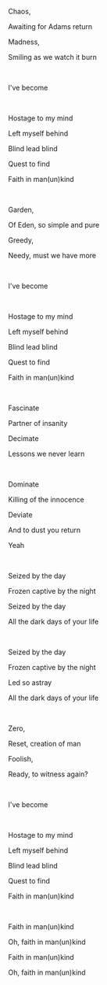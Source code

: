 Chaos,

Awaiting for Adams return

Madness,

Smiling as we watch it burn

<br>

I've become

<br>

Hostage to my mind

Left myself behind

Blind lead blind

Quest to find

Faith in man(un)kind

<br>

Garden,

Of Eden, so simple and pure

Greedy,

Needy, must we have more

<br>

I've become

<br>

Hostage to my mind

Left myself behind

Blind lead blind

Quest to find

Faith in man(un)kind

<br>

Fascinate

Partner of insanity

Decimate

Lessons we never learn

<br>

Dominate

Killing of the innocence

Deviate

And to dust you return

Yeah

<br>

Seized by the day

Frozen captive by the night

Seized by the day

All the dark days of your life

<br>

Seized by the day

Frozen captive by the night

Led so astray

All the dark days of your life

<br>

Zero,

Reset, creation of man

Foolish,

Ready, to witness again?

<br>

I've become

<br>

Hostage to my mind

Left myself behind

Blind lead blind

Quest to find

Faith in man(un)kind

<br>

Faith in man(un)kind

Oh, faith in man(un)kind

Faith in man(un)kind

Oh, faith in man(un)kind
